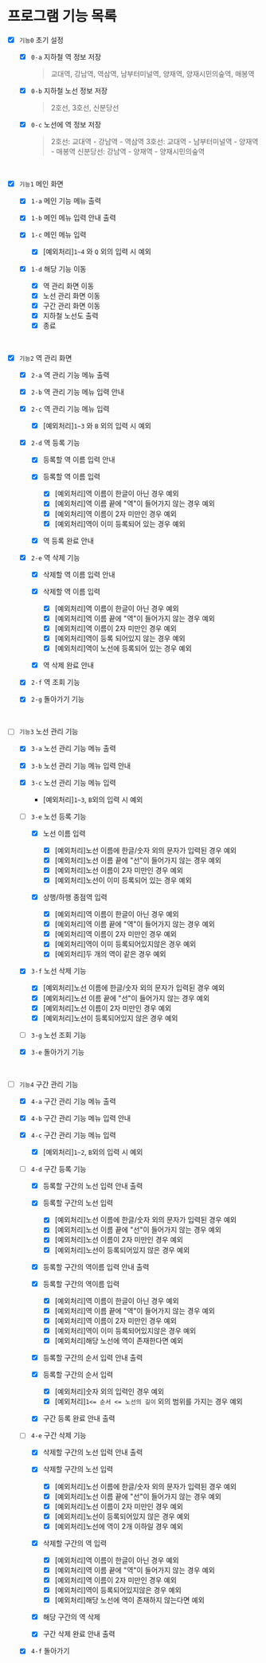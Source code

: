 
# 프로그램 기능 목록

- [x] `기능0` 초기 설정

  - [x] `0-a` 지하철 역 정보 저장
    
    > 교대역, 강남역, 역삼역, 남부터미널역, 양재역, 양재시민의숲역, 매봉역
    
  - [x] `0-b` 지하철 노선 정보 저장
    
    > 2호선, 3호선, 신분당선
    
  - [x] `0-c` 노선에 역 정보 저장
    
    > 2호선: 교대역 - 강남역 - 역삼역 
    > 3호선: 교대역 - 남부터미널역 - 양재역 - 매봉역
    > 신분당선: 강남역 - 양재역 - 양재시민의숲역
    
<br>

- [x] `기능1` 메인 화면

    - [x] `1-a` 메인 기능 메뉴 출력
    - [x] `1-b` 메인 메뉴 입력 안내 출력
    - [x] `1-c` 메인 메뉴 입력
          
        - [x] [예외처리]`1~4` 와 `Q` 외의 입력 시 예외

    - [x] `1-d` 해당 기능 이동 
      
        - [x] 역 관리 화면 이동
        - [x] 노선 관리 화면 이동
        - [x] 구간 관리 화면 이동
        - [x] 지하철 노선도 출력
        - [x] 종료

<br>

- [x] `기능2` 역 관리 화면

    - [x] `2-a` 역 관리 기능 메뉴 출력
    - [x] `2-b` 역 관리 기능 메뉴 입력 안내 
    - [x] `2-c` 역 관리 기능 메뉴 입력

        - [x] [예외처리]`1~3` 와 `B` 외의 입력 시 예외
    
    - [x] `2-d` 역 등록 기능

        - [x] 등록할 역 이름 입력 안내
        - [x] 등록할 역 이름 입력
          
            - [x] [예외처리]역 이름이 한글이 아닌 경우 예외
            - [x] [예외처리]역 이름 끝에 "역"이 들어가지 않는 경우 예외
            - [x] [예외처리]역 이름이 2자 미만인 경우 예외
            - [x] [예외처리]역이 이미 등록되어 있는 경우 예외
    
        - [x] 역 등록 완료 안내

    - [x] `2-e` 역 삭제 기능

        - [x] 삭제할 역 이름 입력 안내
        - [x] 삭제할 역 이름 입력

            - [x] [예외처리]역 이름이 한글이 아닌 경우 예외
            - [x] [예외처리]역 이름 끝에 "역"이 들어가지 않는 경우 예외
            - [x] [예외처리]역 이름이 2자 미만인 경우 예외
            - [x] [예외처리]역이 등록 되어있지 않는 경우 예외
            - [x] [예외처리]역이 노선에 등록되어 있는 경우 예외

        - [x] 역 삭제 완료 안내

    - [x] `2-f` 역 조회 기능
    - [x] `2-g` 돌아가기 기능
    
<br>

- [ ] `기능3` 노선 관리 기능

    - [x] `3-a` 노선 관리 기능 메뉴 출력
    - [x] `3-b` 노선 관리 기능 메뉴 입력 안내 
    - [x] `3-c` 노선 관리 기능 메뉴 입력
        
        - [예외처리]`1~3`, `B`외의 입력 시 예외
      
    - [ ] `3-e` 노선 등록 기능
    
        - [x] 노선 이름 입력
      
            - [x] [예외처리]노선 이름에 한글/숫자 외의 문자가 입력된 경우 예외
            - [x] [예외처리]노선 이름 끝에 "선"이 들어가지 않는 경우 예외
            - [x] [예외처리]노선 이름이 2자 미만인 경우 예외
            - [x] [예외처리]노선이 이미 등록되어 있는 경우 예외
    
        - [x] 상행/하행 종점역 입력

            - [x] [예외처리]역 이름이 한글이 아닌 경우 예외
            - [x] [예외처리]역 이름 끝에 "역"이 들어가지 않는 경우 예외
            - [x] [예외처리]역 이름이 2자 미만인 경우 예외
            - [x] [예외처리]역이 이미 등록되어있지않은 경우 예외
            - [x] [예외처리]두 개의 역이 같은 경우 예외
      
    - [x] `3-f` 노선 삭제 기능

        - [x] [예외처리]노선 이름에 한글/숫자 외의 문자가 입력된 경우 예외
        - [x] [예외처리]노선 이름 끝에 "선"이 들어가지 않는 경우 예외
        - [x] [예외처리]노선 이름이 2자 미만인 경우 예외
        - [x] [예외처리]노선이 등록되어있지 않은 경우 예외

    - [ ] `3-g` 노선 조회 기능
    - [x] `3-e` 돌아가기 기능
    
<br>

- [ ] `기능4` 구간 관리 기능

    - [x] `4-a` 구간 관리 기능 메뉴 출력
    - [x] `4-b` 구간 관리 기능 메뉴 입력 안내
    - [x] `4-c` 구간 관리 기능 메뉴 입력

        - [x] [예외처리]`1~2`, `B`외의 입력 시 예외
    
    - [ ] `4-d` 구간 등록 기능
    
        - [x] 등록할 구간의 노선 입력 안내 출력
        - [x] 등록할 구간의 노선 입력

          - [x] [예외처리]노선 이름에 한글/숫자 외의 문자가 입력된 경우 예외
          - [x] [예외처리]노선 이름 끝에 "선"이 들어가지 않는 경우 예외
          - [x] [예외처리]노선 이름이 2자 미만인 경우 예외
          - [x] [예외처리]노선이 등록되어있지 않은 경우 예외

        - [x] 등록할 구간의 역이름 입력 안내 출력
        - [x] 등록할 구간의 역이름 입력
            
          - [x] [예외처리]역 이름이 한글이 아닌 경우 예외
          - [x] [예외처리]역 이름 끝에 "역"이 들어가지 않는 경우 예외
          - [x] [예외처리]역 이름이 2자 미만인 경우 예외
          - [x] [예외처리]역이 이미 등록되어있지않은 경우 예외
          - [x] [예외처리]해당 노선에 역이 존재한다면 예외

        - [x] 등록할 구간의 순서 입력 안내 출력
        - [x] 등록할 구간의 순서 입력
    
          - [x] [예외처리]숫자 외의 입력인 경우 예외
          - [x] [예외처리]`1<= 순서 <= 노선의 길이` 외의 범위를 가지는 경우 예외
        
        - [x] 구간 등록 완료 안내 출력
      
    - [ ] `4-e` 구간 삭제 기능

        - [x] 삭제할 구간의 노선 입력 안내 출력
        - [x] 삭제할 구간의 노선 입력

            - [x] [예외처리]노선 이름에 한글/숫자 외의 문자가 입력된 경우 예외
            - [x] [예외처리]노선 이름 끝에 "선"이 들어가지 않는 경우 예외
            - [x] [예외처리]노선 이름이 2자 미만인 경우 예외
            - [x] [예외처리]노선이 등록되어있지 않은 경우 예외
            - [x] [예외처리]노선에 역이 2개 이하일 경우 예외
        
        - [x] 삭제할 구간의 역 입력

            - [x] [예외처리]역 이름이 한글이 아닌 경우 예외
            - [x] [예외처리]역 이름 끝에 "역"이 들어가지 않는 경우 예외
            - [x] [예외처리]역 이름이 2자 미만인 경우 예외
            - [x] [예외처리]역이 등록되어있지않은 경우 예외
            - [x] [예외처리]해당 노선에 역이 존재하지 않는다면 예외
    
        - [x] 해당 구간의 역 삭제
        - [x] 구간 삭제 완료 안내 출력
    

    - [x] `4-f` 돌아가기
    
<br>